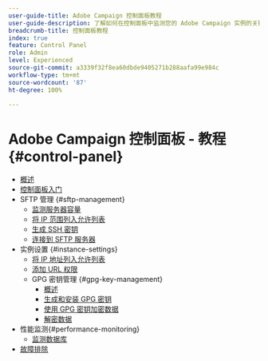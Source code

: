 ```yaml
---
user-guide-title: Adobe Campaign 控制面板教程
user-guide-description: 了解如何在控制面板中监测您的 Adobe Campaign 实例的关键资源和执行管理任务。
breadcrumb-title: 控制面板教程
index: true
feature: Control Panel
role: Admin
level: Experienced
source-git-commit: a3339f32f8ea60dbde9405271b288aafa99e984c
workflow-type: tm+mt
source-wordcount: '87'
ht-degree: 100%

---
```



# Adobe Campaign 控制面板 - 教程 {#control-panel}

+ [概述](/help/control-panel-tutorials/control-panel-overview.md)
+ [控制面板入门](/help/control-panel-tutorials/get-started.md)
+ SFTP 管理 {#sftp-management}
   + [监测服务器容量](/help/control-panel-tutorials/sftp-management/monitor-server-capacity.md)
   + [将 IP 范围列入允许列表](/help/control-panel-tutorials/sftp-management/allowlist-ip-range.md)
   + [生成 SSH 密钥](/help/control-panel-tutorials/sftp-management/generate-ssh-key.md)
   + [连接到 SFTP 服务器](/help/control-panel-tutorials/sftp-management/connect-to-sftp-server.md)
+ 实例设置 {#instance-settings}
   + [将 IP 地址列入允许列表](/help/control-panel-tutorials/instance-settings/allowlist-ip-address.md)
   + [添加 URL 权限](/help/control-panel-tutorials/instance-settings/add-url-permissions.md)
   + GPG 密钥管理 {#gpg-key-management}
      + [概述](/help/control-panel-tutorials/instance-settings/gpg-key-management/gpg-key-management-overview.md)
      + [生成和安装 GPG 密钥](/help/control-panel-tutorials/instance-settings/gpg-key-management/generate-and-install-gpg-keys.md)
      + [使用 GPG 密钥加密数据](/help/control-panel-tutorials/instance-settings/gpg-key-management/use-a-gpg-key-to-encrypt-data.md)
      + [解密数据](/help/control-panel-tutorials/instance-settings/gpg-key-management/decrypt-data.md)
+ 性能监测{#performance-monitoring}
   + [监测数据库](/help/control-panel-tutorials/performance-monitoring/monitor-databases.md)
+ [故障排除](/help/control-panel-tutorials/troubleshooting.md)